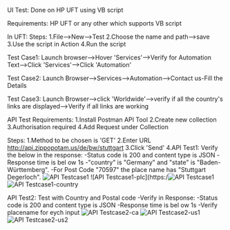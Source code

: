 UI Test:
Done on HP UFT using VB script

Requirements:
HP UFT or any other which supports VB script

In UFT:
Steps:
1.File-->New-->Test
2.Choose the name and path-->save
3.Use the script in Action
4.Run the script

Test Case1:
Launch browser-->Hover 'Services'-->Verify for Automation Text-->Click 'Services'-->Click 'Automation'

Test Case2:
Launch Browser-->Services-->Automation-->Contact us-Fill the Details

Test Case3:
Launch Browser-->click 'Worldwide'-->verify if all the country's links are displayed-->Verify if all links are working 

API Test
Requirements:
1.Install Postman API Tool
2.Create new collection
3.Authorisation required
4.Add Request under Collection

Steps:
1.Method to be chosen is 'GET'
2.Enter URL http://api.zippopotam.us/de/bw/stuttgart
3.Click 'Send'
4.API Test1:
Verify the below in the response:
  -Status code is 200 and content type is JSON
  -Response time is bel ow 1s
  -"country" is "Germany" and "state" is "Baden-Württemberg".
  -For Post Code "70597" the place name has "Stuttgart Degerloch".
![API Testcase1](https://user-images.githubusercontent.com/90183632/177715231-9b770b13-7f8e-4575-9f10-ec11d0f9815b.png)
![API Testcase1-plc](https:/![API Testcase1](https://user-images.githubusercontent.com/90183632/177715157-2e854401-fefc-4b05-890f-d942b071c4c3.png)
![API Testcase1-country](https://user-images.githubusercontent.com/90183632/177545059-668967b0-d0f0-40e3-9ebd-8ae75caaadeb.png)

API Test2:
Test with Country and Postal code
-Verify in Response:
  -Status code is 200 and content type is JSON
  -Response time is bel ow 1s
  -Verify placename for eych input
  ![API Testcase2-ca](https://user-images.githubusercontent.com/90183632/177715873-b17d0e9c-5c8f-41e4-9df3-0d7321dad3e3.png)
![API Testcase2-us1](https://user-images.githubusercontent.com/90183632/177715904-b4d320a7-5210-45e7-a204-43fe13340abe.png)
![API Testcase2-us2](https://user-images.githubusercontent.com/90183632/177715909-e2f9dab5-2ddb-47ae-8852-02e81f860695.png)

 
